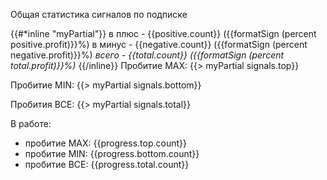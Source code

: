 Общая статистика сигналов по подписке

{{#*inline "myPartial"}}
в плюс - {{positive.count}} ({{formatSign (percent positive.profit)}}%)
в минус - {{negative.count}} ({{formatSign (percent negative.profit)}}%)
*всего - {{total.count}} ({{formatSign (percent total.profit)}}%)*
{{/inline}}
Пробитие MAX:
{{> myPartial signals.top}}

Пробитие MIN:
{{> myPartial signals.bottom}}

Пробития ВСЕ:
{{> myPartial signals.total}}

В работе:
- пробитие MAX: {{progress.top.count}}
- пробитие MIN: {{progress.bottom.count}}
- пробитие ВСЕ: {{progress.total.count}}
